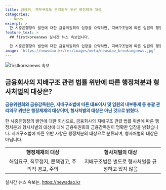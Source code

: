 ```yaml
---
title: 금융위, 책무구조도 관리의무 위반 행정제재 대상
categories:
  - News
excerpt: >
  한 시중은행장의 발언에 대한 금융위원회의 입장을 요약하면, 지배구조법에 따른 임원의 행정제재와 형사처벌의 대상이 다르며, 지배구조법은 형사처벌을 규정하고 있지 않다는 것이다. 지배구조법에 따라서는 해임요구, 직무정지, 문책경고, 주의적 경고, 주의 등의 행정제재가 가능하나, 형사처벌은 해당 법으로 규정하고 있지 않다. 따라서, 해당 문제에 대한 자세한 문의는 금융위원회 금융정책과나 금융감독원 감독총괄국으로 문의하면 된다. (150자)
feature_text: >
  ## firstkoreanews 실시간 뉴스 속보입니다.

  한 시중은행장의 발언에 대한 금융위원회의 입장을 요약하면, 지배구조법에 따른 임원의 행정제재와 형사처벌의 대상이 다르며, 지배구조법은 형사처벌을 규정하고 있지 않다는 것이다. 지배구조법에 따라서는 해임요구, 직무정지, 문책경고, 주의적 경고, 주의 등의 행정제재가 가능하나, 형사처벌은 해당 법으로 규정하고 있지 않다. 따라서, 해당 문제에 대한 자세한 문의는 금융위원회 금융정책과나 금융감독원 감독총괄국으로 문의하면 된다. (150자)
image: 'https://newsdao.kr/res/images/meta/newsdao_breakingnews.jpg'
---
```


<p><img src="https://newsdao.kr/res/images/meta/newsdao_breakingnews.jpg" alt="firstkoreanews 속보" /></p>

<h2 data-ke-size="size26">금융회사의 지배구조 관련 법률 위반에 따른 행정처분과 형사처벌의 대상은?</h2>

<p data-ke-size="size16"><b><span style="color: #1a5490;">금융위원회와 금융감독원은, 지배구조법에 따른 대표이사 및 임원의 내부통제 등 총괄 관리의무 위반은 행정제재의 대상이며, 형사처벌의 대상은 아닌 것으로 밝혔다.</span></b></p>

<p>한 시중은행장의 발언에 대한 회신으로, 금융회사의 지배구조 관련 법률 위반에 따른 행정처분과 형사처벌의 대상에 대해 금융위원회와 금융감독원이 명확한 입장을 밝혔습니다. 지배구조법에 따른 위반 사항은 행정처분의 대상으로 분류되며, 형사처벌의 대상은 아닙니다. </p>

<table>
  <tr>
    <td style="text-align: center; height: 17px;"><b>행정제재의 대상</b></td>
    <td style="text-align: center; height: 17px;"><b>형사처벌의 대상</b></td>
  </tr>
  <tr>
    <td style="text-align: center; height: 17px;">해임요구, 직무정지, 문책경고, 주의적 경고, 주의</td>
    <td style="text-align: center; height: 17px;">지배구조법은 별도로 형사처벌을 규정하고 있지 않음</td>
  </tr>
</table>

<p data-ke-size="size16"></p>
실시간 뉴스 속보는, <a href="https://newsdao.kr" rel="dofollow">https://newsdao.kr</a>



